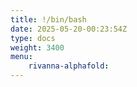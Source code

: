 ```yaml
---
title: !/bin/bash
date: 2025-05-20-00:23:54Z
type: docs 
weight: 3400
menu: 
    rivanna-alphafold:
---
```




